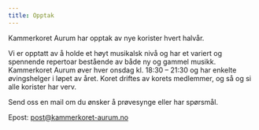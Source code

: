 ```yaml
---
title: Opptak
---
```

Kammerkoret Aurum har opptak av nye korister hvert halvår.

Vi er opptatt av å holde et høyt musikalsk nivå og har et variert og spennende repertoar bestående av både ny og gammel musikk. Kammerkoret Aurum øver hver onsdag kl. 18:30 – 21:30 og har enkelte øvingshelger i løpet av året. Koret driftes av korets medlemmer, og så og si alle korister har verv.

Send oss en mail om du ønsker å prøvesynge eller har spørsmål.

Epost: [post@kammerkoret-aurum.no](mailto:post@kammerkoret-aurum.no)